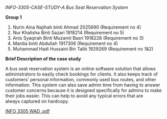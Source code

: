 _INFO-3305-CASE-STUDY-A Bus Seat Reservation System_

**Group 1**
1. Nurin Aina Najihah binti Ahmad 2025690 (Requirement no 4)
2. Nur Khalisha Binti Sazari 1918214 (Requirement no 5)
3. Anis Syaqirah Binti Muzamil Basri 1918228 (Requirement no 3)
4. Mardia binti Abdullah 1917306 (Requirement no 4)
5. Muhammad Hadi Hussaini Bin Talib 1929269 (Requirement no 1&2)

**Brief Description of the case study**

A bus seat reservation system is an online software solution that allows administrators to easily check bookings for clients. It also keeps track of customers' personal information, commonly used bus routes, and other information. This system can also save admin time from having to answer customer concerns because it is designed specifically for admins to make their jobs easier. This can help to avoid any typical errors that are always captured on hardcopy.


[INFO 3305 WAD .pdf](https://github.com/nurin1911/INFO-3305-CASE-STUDY-/files/8799403/INFO.3305.WAD.pdf)
